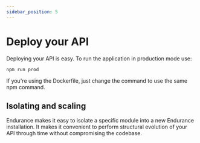 ```yaml
---
sidebar_position: 5
---
```


# Deploy your API

Deploying your API is easy. To run the application in production mode use: 

```
npm run prod
```

If you're using the Dockerfile, just change the command to use the same npm command. 

## Isolating and scaling

Endurance makes it easy to isolate a specific module into a new Endurance installation. It makes it convenient to perform structural evolution of your API through time without compromising the codebase. 



